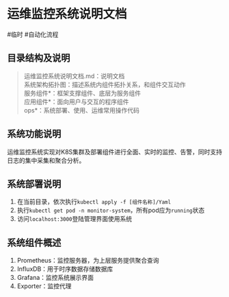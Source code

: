 # 运维监控系统说明文档
#临时 #自动化流程
## 目录结构及说明
> 运维监控系统说明文档.md：说明文档  
> 系统架构拓扑图：描述系统内组件拓扑关系，和组件交互动作  
> 服务组件*：框架支撑组件、底层为服务组件  
> 应用组件*：面向用户与交互的程序组件    
> ops*：系统部署、使用、运维常用操作代码  

## 系统功能说明
运维监控系统实现对K8S集群及部署组件进行全面、实时的监控、告警，同时支持日志的集中采集和聚合分析。

## 系统部署说明
1. 在当前目录，依次执行`kubectl apply -f [组件名称]/Yaml`
2. 执行`kubectl get pod -n monitor-system`，所有pod应为`running`状态
3. 访问`localhost:3000`登陆管理界面使用系统

## 系统组件概述
1. Prometheus：监控服务器，为上层服务提供聚合查询
2. InfluxDB：用于时序数据存储数据库
3. Grafana：监控系统展示界面
4. Exporter：监控代理
